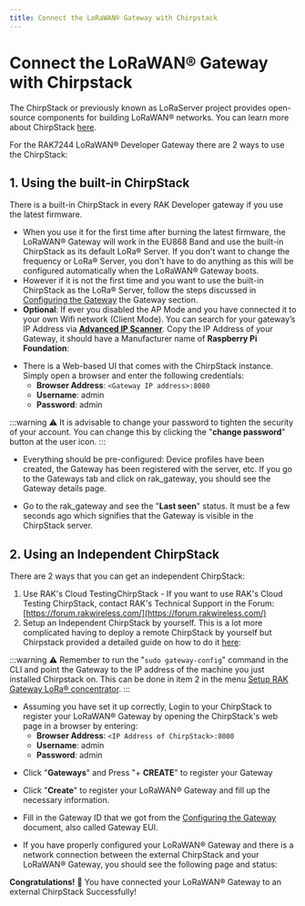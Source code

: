 ```yaml
---
title: Connect the LoRaWAN® Gateway with Chirpstack
---
```

# Connect the LoRaWAN® Gateway with Chirpstack

The ChirpStack or previously known as LoRaServer project provides open-source components for building LoRaWAN® networks. You can learn more about ChirpStack [here](https://www.chirpstack.io/).

For the RAK7244 LoRaWAN® Developer Gateway there are 2 ways to use the ChirpStack:

## 1. Using the built-in ChirpStack
There is a built-in ChirpStack in every RAK Developer gateway if you use the latest firmware.

* When you use it for the first time after burning the latest firmware, the LoRaWAN® Gateway will work in the EU868 Band and use the built-in ChirpStack as its default LoRa® Server. If you don't want to change the frequency or LoRa® Server, you don't have to do anything as this will be configured automatically when the LoRaWAN® Gateway boots.
* However if it is not the first time and you want to use the built-in ChirpStack as the LoRa® Server, follow the steps discussed in [Configuring the Gateway](configuring-the-gateway.md) the Gateway section.
* **Optional**: If ever you disabled the AP Mode and you have connected it to your own Wifi network (Client Mode). You can search for your gateway’s IP Address via [**Advanced IP Scanner**](https://www.advanced-ip-scanner.com/). Copy the IP Address of your Gateway, it should have a Manufacturer name of **Raspberry Pi Foundation**:

<Cimg src="/assets/images/quick-start-guide/rak7244/8.connecting to chirpstack/advanced-ip-scanner.png" width="100%" figure_number = "1" caption="IP address of your RAK7244 using IP Scanner"/>

* There is a Web-based UI that comes with the ChirpStack instance. Simply open a browser and enter the following credentials:
    * **Browser Address**: `<Gateway IP address>:8080`
    * **Username**: admin
    * **Password**: admin

:::warning
:warning: It is advisable to change your password to tighten the security of your account. You can change this by clicking the "**change password**" button at the user icon.
:::

<Cimg src="/assets/images/quick-start-guide/rak7244/8.connecting to chirpstack/chirpstack-ui.png" width="100%" figure_number = "2" caption="ChirpStack Web-based UI"/>

* Everything should be pre-configured: Device profiles have been created, the Gateway has been registered with the server, etc. If you go to the Gateways tab and click on rak_gateway, you should see the Gateway details page.

<Cimg src="/assets/images/quick-start-guide/rak7244/8.connecting to chirpstack/gateways-in-chirpstack.jpg" width="100%" figure_number = "3" caption="Available Gateways in Chirpstack"/>

* Go to the rak_gateway and see the "**Last seen**" status. It must be a few seconds ago which signifies that the Gateway is visible in the ChirpStack server.

<Cimg src="/assets/images/quick-start-guide/rak7244/8.connecting to chirpstack/chirpstack-last-seen.jpg" width="100%" figure_number = "4" caption="Last Seen Status"/>

## 2. Using an Independent ChirpStack
There are 2 ways that you can get an independent ChirpStack:

1. Use RAK's Cloud TestingChirpStack - If you want to use RAK's Cloud Testing ChirpStack, contact RAK's Technical Support in the Forum: [https://forum.rakwireless.com/](https://forum.rakwireless.com/)
2. Setup an Independent ChirpStack by yourself.
This is a lot more complicated having to deploy a remote ChirpStack by yourself but Chirpstack provided a detailed guide on how to do it [here](https://www.chirpstack.io/guides/debian-ubuntu/):

<Cimg src="/assets/images/quick-start-guide/rak7244/8.connecting to chirpstack/chirpstack-guide-ubuntu.png" width="100%" figure_number = "5" caption="Chirpstack Getting Started Guide on Ubuntu"/>

:::warning
:warning: Remember to run the "`sudo gateway-config`" command in the CLI and point the Gateway to the IP address of the machine you just installed Chirpstack on. This can be done in item 2 in the menu [Setup RAK Gateway LoRa® concentrator](configuring-the-gateway.html#setup-rak-gateway-lora®-concentrator).
:::

* Assuming you have set it up correctly, Login to your ChirpStack to register your LoRaWAN® Gateway by opening the ChirpStack's web page in a browser by entering:
    * **Browser Address**: `<IP Address of ChirpStack>:8080`
    * **Username**: admin
    * **Password**: admin

<Cimg src="/assets/images/quick-start-guide/rak7244/8.connecting to chirpstack/chirpstack-login.png" width="100%" figure_number = "6" caption="ChirpStack Login Page"/>

* Click "**Gateways**" and Press "+ **CREATE**" to register your Gateway

<Cimg src="/assets/images/quick-start-guide/rak7244/8.connecting to chirpstack/chirpstack-reg-gateway.png" width="100%" figure_number = "7" caption="ChirpStack Registered Gateways"/>

* Click "**Create**" to register your LoRaWAN® Gateway and fill up the necessary information.

<Cimg src="/assets/images/quick-start-guide/rak7244/8.connecting to chirpstack/reg-own-gateway.png" width="100%" figure_number = "8" caption="Registering your own Gateway"/>

* Fill in the Gateway ID that we got from the [Configuring the Gateway](configuring-the-gateway.md) document, also called Gateway EUI.

* If you have properly configured your LoRaWAN® Gateway and there is a network connection between the external ChirpStack and your LoRaWAN® Gateway, you should see the following page and status:

<Cimg src="/assets/images/quick-start-guide/rak7244/8.connecting to chirpstack/chirsptack-successful-register.png" width="100%" figure_number = "9" caption="Successfully Registered the Gateway"/>

**Congratulations!** :tada: You have connected your LoRaWAN® Gateway to an external ChirpStack Successfully!
